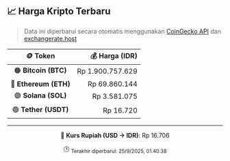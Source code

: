 

<!-- HARGA_KRIPTO -->
## 📈 Harga Kripto Terbaru

> Data ini diperbarui secara otomatis menggunakan [CoinGecko API](https://www.coingecko.com/) dan [exchangerate.host](https://exchangerate.host/)

<div align="center">

| 🪙 Token | 💰 Harga (IDR) |
|:------:|---------------:|
| 🟠 **Bitcoin (BTC)**   | Rp 1.900.757.629 |
| 🔵 **Ethereum (ETH)**  | Rp 69.860.144 |
| 🟣 **Solana (SOL)**    | Rp 3.581.075 |
| 🟢 **Tether (USDT)**   | Rp 16.720 |

---

💱 **Kurs Rupiah (USD → IDR)**: Rp 16.706

🕒 <sub>Terakhir diperbarui: 25/9/2025, 01.40.38</sub>

</div>
<!-- /HARGA_KRIPTO -->